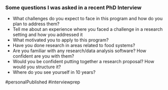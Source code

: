 ### Some questions I was asked in a recent PhD Interview
- What challenges do you expect to face in this program and how do you plan to address them?
- Tell me about an experience where you faced a challenge in a research setting and how you addressed it
- What motivated you to apply to this program?
- Have you done research in areas related to food systems?
- Are you familiar with any research/data analysis software? How confident are you with them?
- Would you be confident putting together a research proposal? How would you structure it?
- Where do you see yourself in 10 years?

#personalPublished #interviewprep